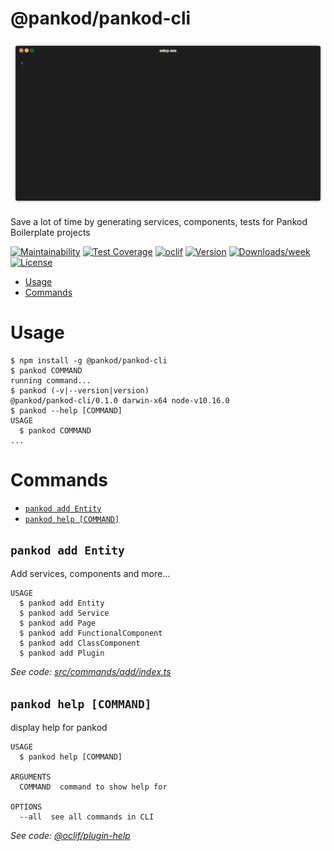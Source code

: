 @pankod/pankod-cli
==================

<p align="center">
  <img src="./cover.gif" />
</p>

Save a lot of time by generating services, components, tests for Pankod Boilerplate projects

[![Maintainability](https://api.codeclimate.com/v1/badges/2c2209c30b0d428bab96/maintainability)](https://codeclimate.com/github/pankod/pankod-cli/maintainability)
[![Test Coverage](https://api.codeclimate.com/v1/badges/2c2209c30b0d428bab96/test_coverage)](https://codeclimate.com/github/pankod/pankod-cli/test_coverage)
[![oclif](https://img.shields.io/badge/cli-oclif-brightgreen.svg)](https://oclif.io)
[![Version](https://img.shields.io/npm/v/@pankod/pankod-cli.svg)](https://npmjs.org/package/@pankod/pankod-cli)
[![Downloads/week](https://img.shields.io/npm/dw/@pankod/pankod-cli.svg)](https://npmjs.org/package/@pankod/pankod-cli)
[![License](https://img.shields.io/npm/l/@pankod/pankod-cli.svg)](https://github.com/Pankod/pankod-cli/blob/master/package.json)

<!-- toc -->
* [Usage](#usage)
* [Commands](#commands)
<!-- tocstop -->
# Usage
<!-- usage -->
```sh-session
$ npm install -g @pankod/pankod-cli
$ pankod COMMAND
running command...
$ pankod (-v|--version|version)
@pankod/pankod-cli/0.1.0 darwin-x64 node-v10.16.0
$ pankod --help [COMMAND]
USAGE
  $ pankod COMMAND
...
```
<!-- usagestop -->
# Commands
<!-- commands -->
* [`pankod add Entity`](#pankod-add-entity)
* [`pankod help [COMMAND]`](#pankod-help-command)

## `pankod add Entity`

Add services, components and more...

```
USAGE
  $ pankod add Entity
  $ pankod add Service
  $ pankod add Page
  $ pankod add FunctionalComponent
  $ pankod add ClassComponent
  $ pankod add Plugin
```

_See code: [src/commands/add/index.ts](https://github.com/Pankod/pankod-cli/blob/v0.1.0/src/commands/add/index.ts)_

## `pankod help [COMMAND]`

display help for pankod

```
USAGE
  $ pankod help [COMMAND]

ARGUMENTS
  COMMAND  command to show help for

OPTIONS
  --all  see all commands in CLI
```

_See code: [@oclif/plugin-help](https://github.com/oclif/plugin-help/blob/v2.2.0/src/commands/help.ts)_
<!-- commandsstop -->
